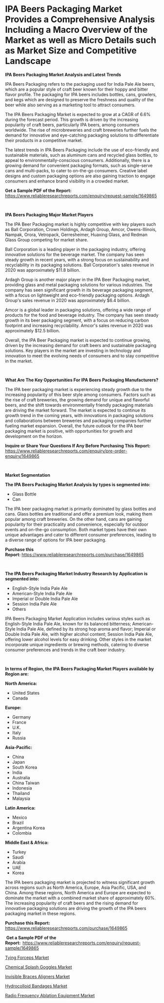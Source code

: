 <p><h1>IPA Beers Packaging Market Provides a Comprehensive Analysis Including a Macro Overview of the Market as well as Micro Details such as Market Size and Competitive Landscape</h1></p><p><strong>IPA Beers Packaging Market Analysis and Latest Trends</strong></p>
<p><p>IPA Beers Packaging refers to the packaging used for India Pale Ale beers, which are a popular style of craft beer known for their hoppy and bitter flavor profile. The packaging for IPA beers includes bottles, cans, growlers, and kegs which are designed to preserve the freshness and quality of the beer while also serving as a marketing tool to attract consumers.</p><p>The IPA Beers Packaging Market is expected to grow at a CAGR of 6.6% during the forecast period. This growth is driven by the increasing popularity of craft beers, particularly IPA beers, among consumers worldwide. The rise of microbreweries and craft breweries further fuels the demand for innovative and eye-catching packaging solutions to differentiate their products in a competitive market.</p><p>The latest trends in IPA Beers Packaging include the use of eco-friendly and sustainable materials, such as aluminum cans and recycled glass bottles, to appeal to environmentally-conscious consumers. Additionally, there is a growing demand for convenient packaging formats, such as single-serve cans and multi-packs, to cater to on-the-go consumers. Creative label designs and custom packaging options are also gaining traction to engage consumers and enhance brand visibility in a crowded market.</p></p>
<p><strong>Get a Sample PDF of the Report:&nbsp;</strong> <a href="https://www.reliableresearchreports.com/enquiry/request-sample/1649865">https://www.reliableresearchreports.com/enquiry/request-sample/1649865</a></p>
<p>&nbsp;</p>
<p><strong>IPA Beers Packaging Major Market Players</strong></p>
<p><p>The IPA Beer Packaging market is highly competitive with key players such as Ball Corporation, Crown Holdings, Ardagh Group, Amcor, Owens-Illinois, Nampak, Orora, Vetropack, Gerresheimer, Huaxing Glass, and Redman Glass Group competing for market share.</p><p>Ball Corporation is a leading player in the packaging industry, offering innovative solutions for the beverage market. The company has seen steady growth in recent years, with a strong focus on sustainability and recyclability in its packaging solutions. Ball Corporation's sales revenue in 2020 was approximately $11.8 billion.</p><p>Ardagh Group is another major player in the IPA Beer Packaging market, providing glass and metal packaging solutions for various industries. The company has seen significant growth in its beverage packaging segment, with a focus on lightweight and eco-friendly packaging options. Ardagh Group's sales revenue in 2020 was approximately $6.4 billion.</p><p>Amcor is a global leader in packaging solutions, offering a wide range of products for the food and beverage industry. The company has seen steady growth in its beer packaging segment, with a focus on reducing carbon footprint and increasing recyclability. Amcor's sales revenue in 2020 was approximately $12.5 billion.</p><p>Overall, the IPA Beer Packaging market is expected to continue growing, driven by the increasing demand for craft beers and sustainable packaging solutions. Key players in the market are investing in technology and innovation to meet the evolving needs of consumers and to stay competitive in the market.</p></p>
<p>&nbsp;</p>
<p><strong>What Are The Key Opportunities For IPA Beers Packaging Manufacturers?</strong></p>
<p><p>The IPA beer packaging market is experiencing steady growth due to the increasing popularity of this beer style among consumers. Factors such as the rise of craft breweries, the growing demand for unique and flavorful beers, and the shift towards environmentally friendly packaging materials are driving the market forward. The market is expected to continue its growth trend in the coming years, with innovations in packaging solutions and collaborations between breweries and packaging companies further fueling market expansion. Overall, the future outlook for the IPA beer packaging market is positive, with opportunities for growth and development on the horizon.</p></p>
<p><strong>Inquire or Share Your Questions If Any Before Purchasing This Report:</strong> <a href="https://www.reliableresearchreports.com/enquiry/pre-order-enquiry/1649865">https://www.reliableresearchreports.com/enquiry/pre-order-enquiry/1649865</a></p>
<p>&nbsp;</p>
<p><strong>Market Segmentation</strong></p>
<p><strong>The IPA Beers Packaging Market Analysis by types is segmented into:</strong></p>
<p><ul><li>Glass Bottle</li><li>Can</li></ul></p>
<p><p>The IPA beer packaging market is primarily dominated by glass bottles and cans. Glass bottles are traditional and offer a premium look, making them popular among craft breweries. On the other hand, cans are gaining popularity for their practicality and convenience, especially for outdoor events and on-the-go consumption. Both market types have their own unique advantages and cater to different consumer preferences, leading to a diverse range of options for IPA beer packaging.</p></p>
<p><strong>Purchase this Report:&nbsp;</strong><a href="https://www.reliableresearchreports.com/purchase/1649865">https://www.reliableresearchreports.com/purchase/1649865</a></p>
<p>&nbsp;</p>
<p><strong>The IPA Beers Packaging Market Industry Research by Application is segmented into:</strong></p>
<p><ul><li>English-Style India Pale Ale</li><li>American-Style India Pale Ale</li><li>Imperial or Double India Pale Ale</li><li>Session India Pale Ale</li><li>Others</li></ul></p>
<p><p>IPA Beers Packaging Market Application includes various styles such as English-Style India Pale Ale, known for its balanced bitterness; American-Style India Pale Ale, defined by its strong hop aroma and flavor; Imperial or Double India Pale Ale, with higher alcohol content; Session India Pale Ale, offering lower alcohol levels for easy drinking. Other styles in the market incorporate unique ingredients or brewing methods, catering to diverse consumer preferences and trends in the craft beer industry.</p></p>
<p>&nbsp;</p>
<p><strong>In terms of Region, the IPA Beers Packaging Market Players available by Region are:</strong></p>
<p>
    <p> <strong> North America: </strong>
        <ul>
            <li>United States</li>
            <li>Canada</li>
        </ul>
        </p> 
    <p> <strong> Europe: </strong>
        <ul>
            <li>Germany</li>
            <li>France</li>
            <li>U.K.</li>
            <li>Italy</li>
            <li>Russia</li>
        </ul>
        </p> 
    <p> <strong> Asia-Pacific: </strong>
        <ul>
            <li>China</li>
            <li>Japan</li>
            <li>South Korea</li>
            <li>India</li>
            <li>Australia</li>
            <li>China Taiwan</li>
            <li>Indonesia</li>
            <li>Thailand</li>
            <li>Malaysia</li>
        </ul>
        </p> 
    <p> <strong> Latin America: </strong>
        <ul>
            <li>Mexico</li>
            <li>Brazil</li>
            <li>Argentina Korea</li>
            <li>Colombia</li>
        </ul>
        </p> 
    <p> <strong> Middle East & Africa: </strong>
        <ul>
            <li>Turkey</li>
            <li>Saudi</li>
            <li>Arabia</li>
            <li>UAE</li>
            <li>Korea</li>
        </ul>
    </p>
    </p>
<p><p>The IPA beers packaging market is projected to witness significant growth across regions such as North America, Europe, Asia Pacific, USA, and China. Among these regions, North America and Europe are expected to dominate the market with a combined market share of approximately 60%. The increasing popularity of craft beers and the rising demand for innovative packaging solutions are driving the growth of the IPA beers packaging market in these regions.</p></p>
<p><strong>Purchase this Report: </strong><a href="https://www.reliableresearchreports.com/purchase/1649865">https://www.reliableresearchreports.com/purchase/1649865</a></p>
<p>&nbsp;<strong>Get a Sample PDF of the Report:&nbsp;&nbsp;</strong><a href="https://www.reliableresearchreports.com/enquiry/request-sample/1649865">https://www.reliableresearchreports.com/enquiry/request-sample/1649865</a></p>
<p><strong></strong></p>
<p><p><a href="https://medium.com/@skylargrant2023/tying-forceps-market-analysis-and-sze-forecasted-for-period-from-2024-to-2031-3abc72cc91e1">Tying Forceps Market</a></p><p><a href="https://medium.com/@brandonramos59/decoding-chemical-splash-goggles-market-metrics-market-share-trends-and-growth-patterns-5c25e9aa9964">Chemical Splash Goggles Market</a></p><p><a href="https://medium.com/@elwyncarter2023/decoding-invisible-braces-aligners-market-metrics-market-share-trends-and-growth-patterns-303963bf7796">Invisible Braces Aligners Market</a></p><p><a href="https://medium.com/@skylargrant2023/hydrocolloid-bandages-market-report-reveals-the-latest-trends-and-growth-opportunities-of-this-48d10d0a4573">Hydrocolloid Bandages Market</a></p><p><a href="https://medium.com/@loretashyti01/radio-frequency-ablation-equipment-market-size-cagr-trends-2024-2030-393ec88c28ca">Radio Frequency Ablation Equipment Market</a></p></p>